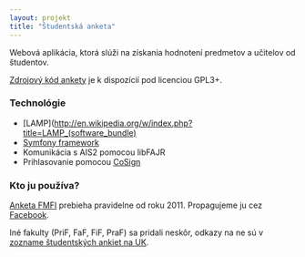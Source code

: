 ```yaml
---
layout: projekt
title: "Študentská anketa"
---
```


Webová aplikácia, ktorá slúži na získania hodnotení predmetov a učitelov od študentov.

[Zdrojový kód ankety](https://code.google.com/p/fmfi-anketa/) je k dispozícií pod licenciou GPL3+.

### Technológie ###

* [LAMP](http://en.wikipedia.org/w/index.php?title=LAMP_(software_bundle)
* [Symfony framework](http://symfony.com)
* Komunikácia s AIS2 pomocou libFAJR
* Prihlasovanie pomocou [CoSign](http://weblogin.org)

### Kto ju používa? ###

[Anketa FMFI](https://anketa.fmph.uniba.sk) prebieha pravidelne od roku 2011. Propagujeme ju cez [Facebook](https://www.facebook.com/FMFIanketa).

Iné fakulty (PriF, FaF, FiF, PraF) sa pridali neskôr, odkazy na ne sú v [zozname študentských ankiet na UK](https://anketa.uniba.sk).

